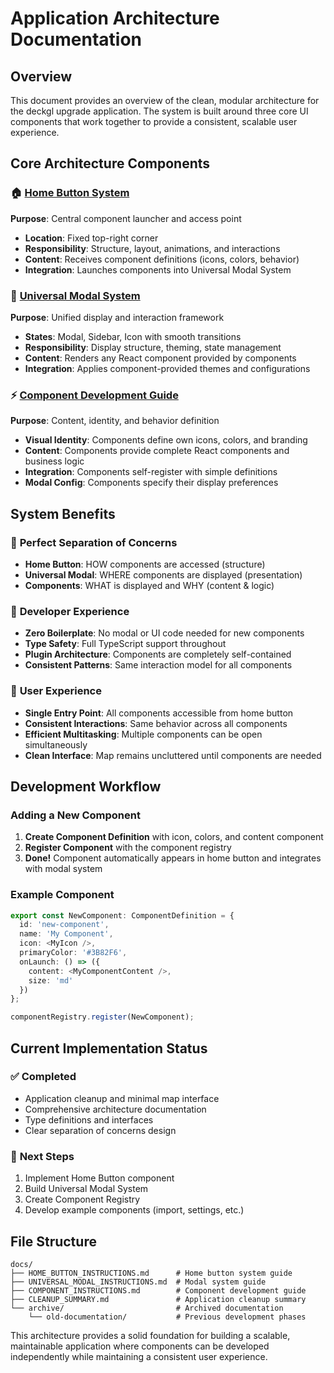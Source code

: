 # Application Architecture Documentation

## Overview
This document provides an overview of the clean, modular architecture for the deckgl upgrade application. The system is built around three core UI components that work together to provide a consistent, scalable user experience.

## Core Architecture Components

### 🏠 [Home Button System](./HOME_BUTTON_INSTRUCTIONS.md)
**Purpose**: Central component launcher and access point
- **Location**: Fixed top-right corner
- **Responsibility**: Structure, layout, animations, and interactions
- **Content**: Receives component definitions (icons, colors, behavior)
- **Integration**: Launches components into Universal Modal System

### 🔄 [Universal Modal System](./UNIVERSAL_MODAL_INSTRUCTIONS.md)  
**Purpose**: Unified display and interaction framework
- **States**: Modal, Sidebar, Icon with smooth transitions
- **Responsibility**: Display structure, theming, state management
- **Content**: Renders any React component provided by components
- **Integration**: Applies component-provided themes and configurations

### ⚡ [Component Development Guide](./COMPONENT_INSTRUCTIONS.md)
**Purpose**: Content, identity, and behavior definition
- **Visual Identity**: Components define own icons, colors, and branding
- **Content**: Components provide complete React components and business logic
- **Integration**: Components self-register with simple definitions
- **Modal Config**: Components specify their display preferences

## System Benefits

### 🎯 **Perfect Separation of Concerns**
- **Home Button**: HOW components are accessed (structure)
- **Universal Modal**: WHERE components are displayed (presentation)  
- **Components**: WHAT is displayed and WHY (content & logic)

### 🔧 **Developer Experience**
- **Zero Boilerplate**: No modal or UI code needed for new components
- **Type Safety**: Full TypeScript support throughout
- **Plugin Architecture**: Components are completely self-contained
- **Consistent Patterns**: Same interaction model for all components

### 👤 **User Experience**
- **Single Entry Point**: All components accessible from home button
- **Consistent Interactions**: Same behavior across all components
- **Efficient Multitasking**: Multiple components can be open simultaneously
- **Clean Interface**: Map remains uncluttered until components are needed

## Development Workflow

### Adding a New Component
1. **Create Component Definition** with icon, colors, and content component
2. **Register Component** with the component registry
3. **Done!** Component automatically appears in home button and integrates with modal system

### Example Component
```typescript
export const NewComponent: ComponentDefinition = {
  id: 'new-component',
  name: 'My Component',
  icon: <MyIcon />,
  primaryColor: '#3B82F6',
  onLaunch: () => ({
    content: <MyComponentContent />,
    size: 'md'
  })
};

componentRegistry.register(NewComponent);
```

## Current Implementation Status

### ✅ **Completed**
- Application cleanup and minimal map interface
- Comprehensive architecture documentation
- Type definitions and interfaces
- Clear separation of concerns design

### 🚧 **Next Steps**
1. Implement Home Button component
2. Build Universal Modal System  
3. Create Component Registry
4. Develop example components (import, settings, etc.)

## File Structure
```
docs/
├── HOME_BUTTON_INSTRUCTIONS.md      # Home button system guide
├── UNIVERSAL_MODAL_INSTRUCTIONS.md  # Modal system guide  
├── COMPONENT_INSTRUCTIONS.md        # Component development guide
├── CLEANUP_SUMMARY.md               # Application cleanup summary
└── archive/                         # Archived documentation
    └── old-documentation/           # Previous development phases
```

This architecture provides a solid foundation for building a scalable, maintainable application where components can be developed independently while maintaining a consistent user experience.
